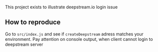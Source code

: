 This project exists to illustrate deepstream.io login issue

## How to reproduce

Go to `src/index.js` and see if `createDeepstream` adress matches your environment. Pay attention on console output, when client cannot login to deepstream server
